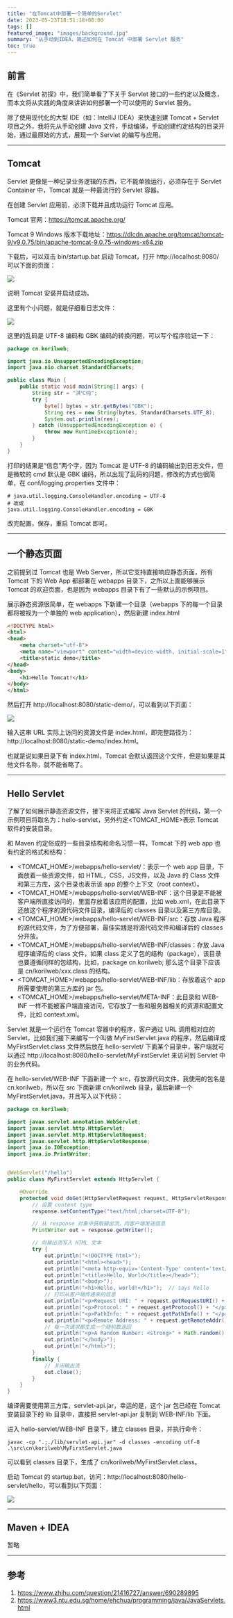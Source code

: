 ```yaml
---
title: "在Tomcat中部署一个简单的Servlet"
date: 2023-05-23T18:51:18+08:00
tags: []
featured_image: "images/background.jpg"
summary: "从手动到IDEA，简述如何在 Tomcat 中部署 Servlet 服务"
toc: true
---
```


## 前言

在《Servlet 初探》中，我们简单看了下关于 Servlet 接口的一些约定以及概念，而本文将从实践的角度来讲讲如何部署一个可以使用的 Servlet 服务。

除了使用现代化的大型 IDE（如：IntelliJ IDEA）来快速创建 Tomcat + Servlet 项目之外，我将先从手动创建 Java 文件，手动编译，手动创建约定结构的目录开始，通过最原始的方式，展现一个 Servlet 的编写与应用。

---

## Tomcat

Servlet 更像是一种记录业务逻辑的东西，它不能单独运行，必须存在于 Servlet Container 中，Tomcat 就是一种最流行的 Servlet 容器。

在创建 Servlet 应用前，必须下载并且成功运行 Tomcat 应用。

Tomcat 官网：https://tomcat.apache.org/

Tomcat 9 Windows 版本下载地址：https://dlcdn.apache.org/tomcat/tomcat-9/v9.0.75/bin/apache-tomcat-9.0.75-windows-x64.zip

下载后，可以双击 bin/startup.bat 启动 Tomcat，打开 http://localhost:8080/ 可以下面的页面：

![](images/1.jpg)

说明 Tomcat 安装并启动成功。

这里有个小问题，就是仔细看日志文件：

![](images/4.jpg)

这里的乱码是 UTF-8 编码和 GBK 编码的转换问题，可以写个程序验证一下：

```java
package cn.korilweb;

import java.io.UnsupportedEncodingException;
import java.nio.charset.StandardCharsets;

public class Main {
    public static void main(String[] args) {
        String str = "淇℃伅";
        try {
            byte[] bytes = str.getBytes("GBK");
            String res = new String(bytes, StandardCharsets.UTF_8);
            System.out.println(res);
        } catch (UnsupportedEncodingException e) {
            throw new RuntimeException(e);
        }
    }
}
```

打印的结果是“信息”两个字，因为 Tomcat 是 UTF-8 的编码输出到日志文件，但是微软的 cmd 默认是 GBK 编码，所以出现了乱码的问题，修改的方式也很简单，在 conf/logging.properties 文件中：

```properties
# java.util.logging.ConsoleHandler.encoding = UTF-8
# 改成
java.util.logging.ConsoleHandler.encoding = GBK
```

改完配置，保存，重启 Tomcat 即可。

---

## 一个静态页面

之前提到过 Tomcat 也是 Web Server，所以它支持直接响应静态页面，所有 Tomcat 下的 Web App 都部署在 webapps 目录下，之所以上面能够展示 Tomcat 的欢迎页面，也是因为 webapps 目录下有了一些默认的示例项目。

展示静态资源很简单，在 webapps 下新建一个目录（webapps 下的每一个目录都将被视为一个单独的 web application），然后新建 index.html

```html
<!DOCTYPE html>
<html>
<head>
	<meta charset="utf-8">
	<meta name="viewport" content="width=device-width, initial-scale=1">
	<title>static demo</title>
</head>
<body>
	<h1>Hello Tomcat!</h1>
</body>
</html>
```

然后打开 http://localhost:8080/static-demo/，可以看到以下页面：

![](images/2.jpg)

输入这串 URL 实际上访问的资源文件是 index.html，即完整路径为：http://localhost:8080/static-demo/index.html。

也就是说如果目录下有 index.html，Tomcat 会默认返回这个文件，但是如果是其他文件名称，就不能省略了。

---

## Hello Servlet

了解了如何展示静态资源文件，接下来将正式编写 Java Servlet 的代码，第一个示例项目将取名为：hello-servlet，另外约定<TOMCAT_HOME>表示 Tomcat 软件的安装目录。

和 Maven 约定俗成的一些目录结构和命名习惯一样，Tomcat 下的 web app 也有约定的格式和结构：

* <TOMCAT_HOME>/webapps/hello-servlet/：表示一个 web app 目录，下面放着一些资源文件，如 HTML，CSS，JS文件，以及 Java 的 Class 文件和第三方库，这个目录也表示该 app 的整个上下文（root context）。
* <TOMCAT_HOME>/webapps/hello-servlet/WEB-INF：这个目录是不能被客户端所直接访问的，里面存放着该应用的配置，比如 web.xml，在此目录下还放这个程序的源代码文件目录，编译后的 classes 目录以及第三方库目录。
* <TOMCAT_HOME>/webapps/hello-servlet/WEB-INF/src：存放 Java 程序的源代码文件，为了方便部署，最佳实践是将源代码文件和编译后的 classes 分开放。
* <TOMCAT_HOME>/webapps/hello-servlet/WEB-INF/classes：存放 Java 程序编译后的 class 文件，如果 class 定义了包的结构（package），该目录也要遵循同样的包结构，比如，package cn.korilweb; 那么这个目录下应该是 cn/korilweb/xxx.class 的结构。
* <TOMCAT_HOME>/webapps/hello-servlet/WEB-INF/lib：存放着这个 app 所需要使用的第三方库的 jar 包。
* <TOMCAT_HOME>/webapps/hello-servlet/META-INF：此目录和 WEB-INF 一样不能被客户端直接访问，它存放了一些和服务器相关的资源和配置文件，比如 context.xml。

Servlet 就是一个运行在 Tomcat 容器中的程序，客户通过 URL 调用相对应的 Servlet，比如我们接下来编写一个叫做 MyFirstServlet.java 的程序，然后编译成 MyFirstServlet.class 文件然后放在 hello-servlet/ 下面某个目录中，客户端就可以通过 http://localhost:8080/hello-servlet/MyFirstServlet 来访问到 Servlet 中的业务代码。

在 hello-servlet/WEB-INF 下面新建一个 src，存放源代码文件，我使用的包名是 cn.korilweb，所以在 src 下面新建 cn/korilweb 目录，最后新建一个 MyFirstServlet.java，并且写入以下代码：

```java
package cn.korilweb;

import javax.servlet.annotation.WebServlet;
import javax.servlet.http.HttpServlet;
import javax.servlet.http.HttpServletRequest;
import javax.servlet.http.HttpServletResponse;
import java.io.IOException;
import java.io.PrintWriter;


@WebServlet("/hello")
public class MyFirstServlet extends HttpServlet {

    @Override
    protected void doGet(HttpServletRequest request, HttpServletResponse response) throws IOException {
        // 设置 content type
        response.setContentType("text/html;charset=UTF-8");

        // 从 response 对象中获取输出流，向客户端发送信息
        PrintWriter out = response.getWriter();

        // 向输出流写入 HTML 文本
        try {
            out.println("<!DOCTYPE html>");
            out.println("<html><head>");
            out.println("<meta http-equiv='Content-Type' content='text/html; charset=UTF-8'>");
            out.println("<title>Hello, World</title></head>");
            out.println("<body>");
            out.println("<h1>Hello, world!</h1>");  // says Hello
            // 打印从客户端传递来的信息
            out.println("<p>Request URI: " + request.getRequestURI() + "</p>");
            out.println("<p>Protocol: " + request.getProtocol() + "</p>");
            out.println("<p>PathInfo: " + request.getPathInfo() + "</p>");
            out.println("<p>Remote Address: " + request.getRemoteAddr() + "</p>");
            // 每一次请求都生成一个随机数返回
            out.println("<p>A Random Number: <strong>" + Math.random() + "</strong></p>");
            out.println("</body>");
            out.println("</html>");
        }
        finally {
            // 关闭输出流
            out.close();
        }
    }
}
```

编译需要使用第三方库，servlet-api.jar，幸运的是，这个 jar 包已经在 Tomcat 安装目录下的 lib 目录中，直接把 servlet-api.jar 复制到 WEB-INF/lib 下面。

进入 hello-servlet/WEB-INF 目录下，建立 classes 目录，并执行命令：

```shell
javac -cp ".;./lib/servlet-api.jar" -d classes -encoding utf-8 .\src\cn\korilweb\MyFirstServlet.java
```

可以看到 classes 目录下，生成了 cn/korilweb/MyFirstServlet.class。

启动 Tomcat 的 startup.bat，访问：http://localhost:8080/hello-servlet/hello，可以看到以下页面：

![](images/3.jpg)

---

## Maven + IDEA

暂略

---

## 参考

1. https://www.zhihu.com/question/21416727/answer/690289895
2. https://www3.ntu.edu.sg/home/ehchua/programming/java/JavaServlets.html
